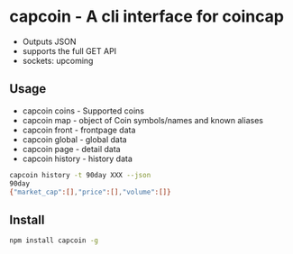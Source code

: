 # capcoin - A cli interface for coincap

* Outputs JSON
* supports the full GET API
* sockets: upcoming

## Usage

* capcoin coins - Supported coins
* capcoin map - object of Coin symbols/names and known aliases
* capcoin front - frontpage data
* capcoin global - global data
* capcoin page - detail data
* capcoin history - history data


```bash
capcoin history -t 90day XXX --json
90day
{"market_cap":[],"price":[],"volume":[]}
```

## Install

```bash
npm install capcoin -g
```
